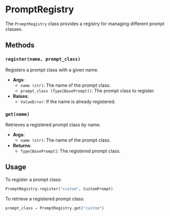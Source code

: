 # PromptRegistry

The `PromptRegistry` class provides a registry for managing different prompt classes.

## Methods

### `register(name, prompt_class)`

Registers a prompt class with a given name.

- **Args**:
  - `name (str)`: The name of the prompt class.
  - `prompt_class (Type[BasePrompt])`: The prompt class to register.
- **Raises**:
  - `ValueError`: If the name is already registered.

### `get(name)`

Retrieves a registered prompt class by name.

- **Args**:
  - `name (str)`: The name of the prompt class.
- **Returns**:
  - `Type[BasePrompt]`: The registered prompt class.

## Usage

To register a prompt class:

```python
PromptRegistry.register("custom", CustomPrompt)
```

To retrieve a registered prompt class:

```python
prompt_class = PromptRegistry.get("custom")
```
